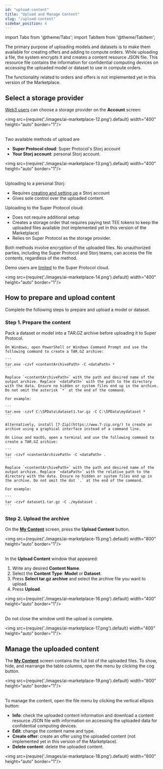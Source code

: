 ```yaml
---
id: "upload-content"
title: "Upload and Manage Content"
slug: "/upload-content"
sidebar_position: 4
---
```


import Tabs from '@theme/Tabs';
import TabItem from '@theme/TabItem';

The primary purpose of uploading models and datasets is to make them available for creating offers and adding to compute orders. While uploading a file, the system encrypts it and creates a content resource JSON file. This resource file contains the information for confidential computing devices on accessing the uploaded model or dataset to use in compute orders.

The functionality related to orders and offers is not implemented yet in this version of the Marketplace.

## Select a storage provider

[Web3 users](/ai-marketplace/enter-marketplace) can choose a storage provider on the **Account** screen:

<img src={require('./images/ai-marketplace-12.png').default} width="400" height="auto" border="1"/>
<br/>
<br/>

Two available methods of upload are

- **Super Protocol cloud**: Super Protocol's Storj account
- **Your Storj account**: personal Storj account.

<img src={require('./images/ai-marketplace-13.png').default} width="400" height="auto" border="1"/>
<br/>
<br/>

Uploading to a personal Storj:

- Requires [creating and setting up](/ai-marketplace/web3-access#step-4-set-up-personal-storage) a Storj account
- Gives sole control over the uploaded content.

Uploading to the Super Protocol cloud:

- Does not require additional setup
- Creates a storage order that requires paying test TEE tokens to keep the uploaded files available (not implemented yet in this version of the Marketplace)
- Relies on Super Protocol as the storage provider.

Both methods involve encryption of the uploaded files. No unauthorized parties, including the Super Protocol and Storj teams, can access the file contents, regardless of the method.

Demo users are [limited](/ai-marketplace/enter-marketplace#demo-user-account-limitations) to the Super Protocol cloud.

<img src={require('./images/ai-marketplace-14.png').default} width="400" height="auto" border="1"/>
<br/>

## How to prepare and upload content

Complete the following steps to prepare and upload a model or dataset.

### Step 1. Prepare the content

Pack a dataset or model into a TAR.GZ archive before uploading it to Super Protocol.

<Tabs>
  <TabItem value="windows" label="Windows" default>

    On Windows, open PowerShell or Windows Command Prompt and use the following command to create a TAR.GZ archive:

    ```
    tar.exe -czvf <contentArchivePath> -C <dataPath> *
    ```

    Replace `<contentArchivePath>` with the path and desired name of the output archive. Replace `<dataPath>` with the path to the directory with the data. Ensure no hidden or system files end up in the archive. Do not omit the asterisk `*` at the end of the command.

    For example:

    ```
    tar.exe -czvf C:\SPData\dataset1.tar.gz -C C:\SPData\mydataset *
    ```

    Alternatively, install [7-Zip](https://www.7-zip.org/) to create an archive using a graphical interface instead of a command line.

  </TabItem>
  <TabItem value="linux" label="Linux and macOS">

    On Linux and macOS, open a terminal and use the following command to create a TAR.GZ archive:

    ```
    tar -czvf <contentArchivePath> -C <dataPath> .
    ```

    Replace `<contentArchivePath>` with the path and desired name of the output archive. Replace `<dataPath>` with the relative path to the directory with the data. Ensure no hidden or system files end up in the archive. Do not omit the dot `.` at the end of the command.

    For example:

    ```
    tar -czvf dataset1.tar.gz -C ./mydataset .
    ```

  </TabItem>
</Tabs>

### Step 2. Upload the archive

On the [**My Content**](https://beta.marketplace.superprotocol.com/my-content) screen, press the **Upload Content** button.

<img src={require('./images/ai-marketplace-15.png').default} width="800" height="auto" border="1"/>
<br/>
<br/>

In the **Upload Content** window that appeared:

1. Write any desired **Content Name**.
2. Select the **Content Type**: **Model** or **Dataset**.
3. Press **Select tar.gz archive** and select the archive file you want to upload.
4. Press **Upload**.

<img src={require('./images/ai-marketplace-16.png').default} width="400" height="auto" border="1"/>
<br/>
<br/>

Do not close the window until the upload is complete.

<img src={require('./images/ai-marketplace-17.png').default} width="400" height="auto" border="1"/>
<br/>

## Manage the uploaded content

The [**My Content**](https://beta.marketplace.superprotocol.com/my-content) screen contains the full list of the uploaded files. To show, hide, and rearrange the table columns, open the menu by clicking the cog button.

<img src={require('./images/ai-marketplace-19.png').default} width="800" height="auto" border="1"/>
<br/>
<br/>

To manage the content, open the file menu by clicking the vertical ellipsis button:

- **Info**: check the uploaded content information and download a content resource JSON file with information on accessing the uploaded data for confidential computing devices.
- **Edit**: change the content name and type.
- **Create offer**: create an offer using the uploaded content (not implemented yet in this version of the Marketplace).
- **Delete content**: delete the uploaded content.

<img src={require('./images/ai-marketplace-18.png').default} width="800" height="auto" border="1"/>
<br/>
<br/>